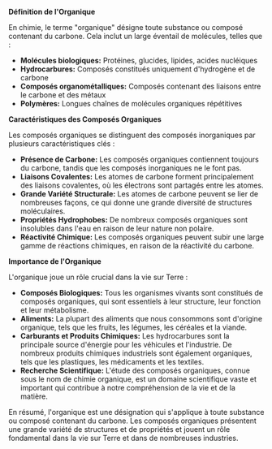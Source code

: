 **Définition de l'Organique**

En chimie, le terme "organique" désigne toute substance ou composé contenant du carbone. Cela inclut un large éventail de molécules, telles que :

* **Molécules biologiques:** Protéines, glucides, lipides, acides nucléiques
* **Hydrocarbures:** Composés constitués uniquement d'hydrogène et de carbone
* **Composés organométalliques:** Composés contenant des liaisons entre le carbone et des métaux
* **Polymères:** Longues chaînes de molécules organiques répétitives

**Caractéristiques des Composés Organiques**

Les composés organiques se distinguent des composés inorganiques par plusieurs caractéristiques clés :

* **Présence de Carbone:** Les composés organiques contiennent toujours du carbone, tandis que les composés inorganiques ne le font pas.
* **Liaisons Covalentes:** Les atomes de carbone forment principalement des liaisons covalentes, où les électrons sont partagés entre les atomes.
* **Grande Variété Structurale:** Les atomes de carbone peuvent se lier de nombreuses façons, ce qui donne une grande diversité de structures moléculaires.
* **Propriétés Hydrophobes:** De nombreux composés organiques sont insolubles dans l'eau en raison de leur nature non polaire.
* **Réactivité Chimique:** Les composés organiques peuvent subir une large gamme de réactions chimiques, en raison de la réactivité du carbone.

**Importance de l'Organique**

L'organique joue un rôle crucial dans la vie sur Terre :

* **Composés Biologiques:** Tous les organismes vivants sont constitués de composés organiques, qui sont essentiels à leur structure, leur fonction et leur métabolisme.
* **Aliments:** La plupart des aliments que nous consommons sont d'origine organique, tels que les fruits, les légumes, les céréales et la viande.
* **Carburants et Produits Chimiques:** Les hydrocarbures sont la principale source d'énergie pour les véhicules et l'industrie. De nombreux produits chimiques industriels sont également organiques, tels que les plastiques, les médicaments et les textiles.
* **Recherche Scientifique:** L'étude des composés organiques, connue sous le nom de chimie organique, est un domaine scientifique vaste et important qui contribue à notre compréhension de la vie et de la matière.

En résumé, l'organique est une désignation qui s'applique à toute substance ou composé contenant du carbone. Les composés organiques présentent une grande variété de structures et de propriétés et jouent un rôle fondamental dans la vie sur Terre et dans de nombreuses industries.